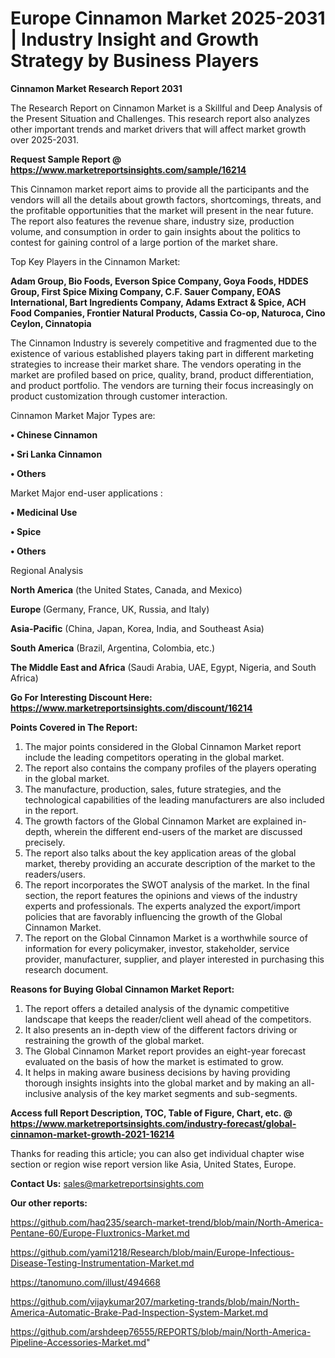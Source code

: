  # Europe Cinnamon Market 2025-2031 | Industry Insight and Growth Strategy by Business Players

<strong>Cinnamon Market Research Report 2031</strong>

The Research Report on Cinnamon Market is a Skillful and Deep Analysis of the Present Situation and Challenges. This research report also analyzes other important trends and market drivers that will affect market growth over 2025-2031.

<strong>Request Sample Report @ <a href=https://www.marketreportsinsights.com/sample/16214>https://www.marketreportsinsights.com/sample/16214</a></strong>

This Cinnamon market report aims to provide all the participants and the vendors will all the details about growth factors, shortcomings, threats, and the profitable opportunities that the market will present in the near future. The report also features the revenue share, industry size, production volume, and consumption in order to gain insights about the politics to contest for gaining control of a large portion of the market share.

Top Key Players in the Cinnamon Market:

<strong>Adam Group, Bio Foods, Everson Spice Company, Goya Foods, HDDES Group, First Spice Mixing Company, C.F. Sauer Company, EOAS International, Bart Ingredients Company, Adams Extract & Spice, ACH Food Companies, Frontier Natural Products, Cassia Co-op, Naturoca, Cino Ceylon, Cinnatopia</strong>

The Cinnamon Industry is severely competitive and fragmented due to the existence of various established players taking part in different marketing strategies to increase their market share. The vendors operating in the market are profiled based on price, quality, brand, product differentiation, and product portfolio. The vendors are turning their focus increasingly on product customization through customer interaction.

Cinnamon Market Major Types are:

<strong>• Chinese Cinnamon

• Sri Lanka Cinnamon

• Others</strong>

Market Major end-user applications :

<strong>• Medicinal Use

• Spice

• Others</strong>

Regional Analysis

</u><strong><b>North America</b></strong> (the United States, Canada, and Mexico)

<strong><b>Europe </b></strong>(Germany, France, UK, Russia, and Italy)

<strong><b>Asia-Pacific</b></strong> (China, Japan, Korea, India, and Southeast Asia)

<strong><b>South America</b></strong> (Brazil, Argentina, Colombia, etc.)

<strong><b>The Middle East and Africa</b></strong> (Saudi Arabia, UAE, Egypt, Nigeria, and South Africa)

<strong>Go For Interesting Discount Here: <a href=https://www.marketreportsinsights.com/discount/16214>https://www.marketreportsinsights.com/discount/16214</a></strong>

<strong>Points Covered in The Report:</strong>
<ol>
  <li>The major points considered in the Global Cinnamon Market report include the leading competitors operating in the global market.</li>
  <li>The report also contains the company profiles of the players operating in the global market.</li>
  <li>The manufacture, production, sales, future strategies, and the technological capabilities of the leading manufacturers are also included in the report.</li>
  <li>The growth factors of the Global Cinnamon Market are explained in-depth, wherein the different end-users of the market are discussed precisely.</li>
  <li>The report also talks about the key application areas of the global market, thereby providing an accurate description of the market to the readers/users.</li>
  <li>The report incorporates the SWOT analysis of the market. In the final section, the report features the opinions and views of the industry experts and professionals. The experts analyzed the export/import policies that are favorably influencing the growth of the Global Cinnamon Market.</li>
  <li>The report on the Global Cinnamon Market is a worthwhile source of information for every policymaker, investor, stakeholder, service provider, manufacturer, supplier, and player interested in purchasing this research document.</li>
</ol>
<strong>Reasons for Buying Global Cinnamon Market Report:</strong>

<ol>
  <li>The report offers a detailed analysis of the dynamic competitive landscape that keeps the reader/client well ahead of the competitors.</li>
  <li>It also presents an in-depth view of the different factors driving or restraining the growth of the global market.</li>
  <li>The Global Cinnamon Market report provides an eight-year forecast evaluated on the basis of how the market is estimated to grow.</li>
  <li>It helps in making aware business decisions by having providing thorough insights insights into the global market and by making an all-inclusive analysis of the key market segments and sub-segments.</li>
</ol>
<strong>Access full Report Description, TOC, Table of Figure, Chart, etc. @ <a href=https://www.marketreportsinsights.com/industry-forecast/global-cinnamon-market-growth-2021-16214>https://www.marketreportsinsights.com/industry-forecast/global-cinnamon-market-growth-2021-16214</a></strong>


Thanks for reading this article; you can also get individual chapter wise section or region wise report version like Asia, United States, Europe.

<strong>Contact Us:</strong>
sales@marketreportsinsights.com

<strong>Our other reports:</strong>

<a href=https://github.com/haq235/search-market-trend/blob/main/North-America-Pentane-60/Europe-Fluxtronics-Market.md>https://github.com/haq235/search-market-trend/blob/main/North-America-Pentane-60/Europe-Fluxtronics-Market.md</a>

<a href=https://github.com/yami1218/Research/blob/main/Europe-Infectious-Disease-Testing-Instrumentation-Market.md>https://github.com/yami1218/Research/blob/main/Europe-Infectious-Disease-Testing-Instrumentation-Market.md</a>

<a href=https://tanomuno.com/illust/494668>https://tanomuno.com/illust/494668</a>

<a href=https://github.com/vijaykumar207/marketing-trands/blob/main/North-America-Automatic-Brake-Pad-Inspection-System-Market.md>https://github.com/vijaykumar207/marketing-trands/blob/main/North-America-Automatic-Brake-Pad-Inspection-System-Market.md</a>

<a href=https://github.com/arshdeep76555/REPORTS/blob/main/North-America-Pipeline-Accessories-Market.md>https://github.com/arshdeep76555/REPORTS/blob/main/North-America-Pipeline-Accessories-Market.md</a>"
